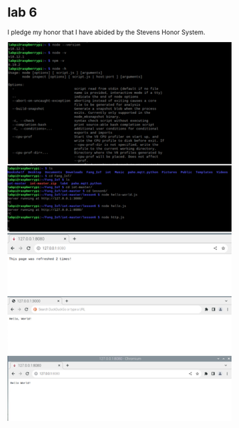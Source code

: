 # lab 6
I pledge my honor that I have abided by the Stevens Honor System. 


![](media/1.png)
![](media/2.png)
![](media/3.png)
![](media/4.png)
![](media/5.png)


